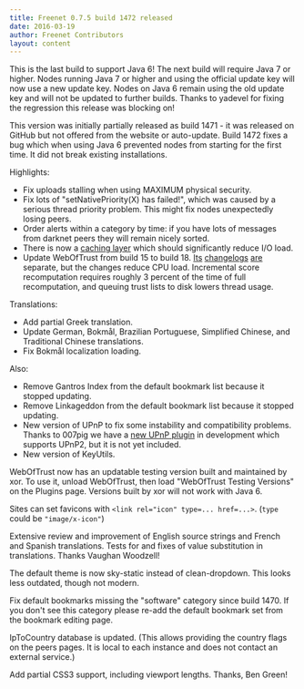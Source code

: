 ```yaml
---
title: Freenet 0.7.5 build 1472 released
date: 2016-03-19
author: Freenet Contributors
layout: content
---
```


This is the last build to support Java 6! The next build will require Java 7 or higher. Nodes running Java 7 or higher and using the official update key will now use a new update key. Nodes on Java 6 remain using the old update key and will not be updated to further builds. Thanks to yadevel for fixing the regression this release was blocking on!

This version was initially partially released as build 1471 - it was released on GitHub but not offered from the website or auto-update. Build 1472 fixes a bug which when using Java 6 prevented nodes from starting for the first time. It did not break existing installations.

Highlights:

- Fix uploads stalling when using MAXIMUM physical security.
- Fix lots of "setNativePriority(X) has failed!", which was caused by a serious thread priority problem. This might fix nodes unexpectedly losing peers.
- Order alerts within a category by time: if you have lots of messages from darknet peers they will remain nicely sorted.
- There is now a [caching layer][caching] which should significantly reduce I/O load.
- Update WebOfTrust from build 15 to build 18. [Its][wot16] [changelogs][wot17] [are][wot18] separate, but the changes reduce CPU load. Incremental score recomputation requires roughly 3 percent of the time of full recomputation, and queuing trust lists to disk lowers thread usage.

Translations:

- Add partial Greek translation.
- Update German, Bokmål, Brazilian Portuguese, Simplified Chinese, and  Traditional Chinese translations.
- Fix Bokmål localization loading.

Also:

- Remove Gantros Index from the default bookmark list because it stopped updating.
- Remove Linkageddon from the default bookmark list because it stopped updating.
- New version of UPnP to fix some instability and compatibility problems. Thanks to 007pig we have a [new UPnP plugin][upnp2] in development which supports UPnP2, but it is not yet included.
- New version of KeyUtils.

WebOfTrust now has an updatable testing version built and maintained by xor. To use it, unload WebOfTrust, then load "WebOfTrust Testing Versions" on the Plugins page. Versions built by xor will not work with Java 6.

Sites can set favicons with `<link rel="icon" type=... href=...>`. (`type` could be `"image/x-icon"`)

Extensive review and improvement of English source strings and French and Spanish translations. Tests for and fixes of value substitution in translations. Thanks Vaughan Woodzell!

The default theme is now sky-static instead of clean-dropdown. This looks less outdated, though not modern.

Fix default bookmarks missing the "software" category since build 1470. If you don't see this category please re-add the default bookmark set from the bookmark editing page.

IpToCountry database is updated. (This allows providing the country flags on the peers pages. It is local to each instance and does not contact an external service.)

Add partial CSS3 support, including viewport lengths. Thanks, Ben Green!

[caching]: https://github.com/freenet/fred/pull/157
[wot18]: https://github.com/freenet/plugin-WebOfTrust/releases/tag/build0018
[wot17]: https://github.com/freenet/plugin-WebOfTrust/releases/tag/build0017
[wot16]: https://github.com/freenet/plugin-WebOfTrust/releases/tag/build0016
[upnp2]: https://github.com/freenet/plugin-UPnP2
